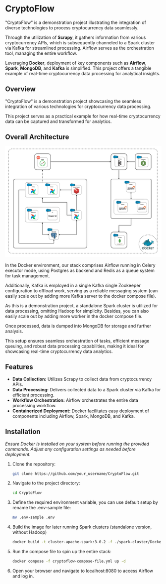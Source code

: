 # CryptoFlow

"CryptoFlow" is a demonstration project illustrating the integration of diverse technologies to process cryptocurrency data seamlessly. 

Through the utilization of **Scrapy**, it gathers information from various cryptocurrency APIs, which is subsequently channeled to a Spark cluster via Kafka for streamlined processing. Airflow serves as the orchestration tool, managing the entire workflow. 

Leveraging **Docker**, deployment of key components such as **Airflow**, **Spark**, **MongoDB**, and **Kafka** is simplified. This project offers a tangible example of real-time cryptocurrency data processing for analytical insights.
## Overview
"CryptoFlow" is a demonstration project showcasing the seamless integration of various technologies for cryptocurrency data processing.

This project serves as a practical example for how real-time cryptocurrency data can be captured and transformed for analytics.

## Overall Architecture
![CryptoFlow-Architecture](https://github.com/jjerxawp/CryptoFlow/blob/main/CryptoFlow.jpg)

In the Docker environment, our stack comprises Airflow running in Celery executor mode, using Postgres as backend and Redis as a queue system for task management. 

Additionally, Kafka is employed in a single Kafka single Zookeeper configuration to offload work, serving as a reliable messaging system (can easily scale out by adding more Kafka server to the docker compose file). 

As this is a demonstration project, a standalone Spark cluster is utilized for data processing, omitting Hadoop for simplicity. Besides, you can also easily scale out by adding more worker in the docker compose file. 

Once processed, data is dumped into MongoDB for storage and further analysis. 

This setup ensures seamless orchestration of tasks, efficient message queuing, and robust data processing capabilities, making it ideal for showcasing real-time cryptocurrency data analytics.

## Features

- **Data Collection:** Utilizes Scrapy to collect data from cryptocurrency APIs.
- **Data Processing:** Delivers collected data to a Spark cluster via Kafka for efficient processing.
- **Workflow Orchestration:** Airflow orchestrates the entire data processing workflow.
- **Containerized Deployment:** Docker facilitates easy deployment of components including Airflow, Spark, MongoDB, and Kafka.

## Installation

*Ensure Docker is installed on your system before running the provided commands. Adjust any configuration settings as needed before deployment.*

1. Clone the repository:

   ```bash
   git clone https://github.com/your_username/CryptoFlow.git

2. Navigate to the project directory:

   ```bash
   cd CryptoFlow
3. Define the required environment variable, you can use default setup by rename the .env-sample file:
   ```bash
   mv .env-sample .env

4. Build the image for later running Spark clusters (standalone version, without Hadoop)

   ```bash
   docker build -t cluster-apache-spark:3.0.2 -f ./spark-cluster/Dockerfile .
5. Run the compose file to spin up the entire stack:
   ```bash
   docker compose -f cryptoflow-compose-file.yml up -d
6. Open your browser and navigate to localhost:8080 to access Airflow and log in.


